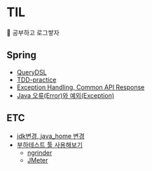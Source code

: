 # TIL
🍞 공부하고 로그쌓자


## Spring
- [QueryDSL](https://github.com/2eungwoo/TIL/tree/main/Spring/QueryDSL/QueryDSL.md)
- [TDD-practice](https://github.com/2eungwoo/TIL/blob/main/Spring/TDD/TDD.md)
- [Exception Handling, Common API Response](https://github.com/2eungwoo/TIL/blob/main/Spring/Common-Response-Error-Handling/Common-Response-Error-Handling.md)
- [Java 오류(Error)와 예외(Exception)](https://github.com/2eungwoo/TIL/blob/main/Spring/Java%20%EC%98%A4%EB%A5%98(Error)%EC%99%80%20%EC%98%88%EC%99%B8(Exception)/Java%20%EC%98%A4%EB%A5%98(Error)%EC%99%80%20%EC%98%88%EC%99%B8(Exception).md)


## ETC
- [jdk변경, java_home 변경](https://github.com/2eungwoo/TIL/blob/main/ETC/JDK%2C%20JAVA_HOME%20%EB%B3%80%EA%B2%BD/JDK%2C%20JAVA_HOME%20%EB%B3%80%EA%B2%BD.md)
- [부하테스트 툴 사용해보기](https://github.com/2eungwoo/TIL/tree/main/ETC/%EB%B6%80%ED%95%98%ED%85%8C%EC%8A%A4%ED%8A%B8)
  - [ngrinder](https://github.com/2eungwoo/TIL/blob/main/ETC/%EB%B6%80%ED%95%98%ED%85%8C%EC%8A%A4%ED%8A%B8/JMeter.md)
  - [JMeter](https://github.com/2eungwoo/TIL/blob/main/ETC/%EB%B6%80%ED%95%98%ED%85%8C%EC%8A%A4%ED%8A%B8/nGrinder.md)

